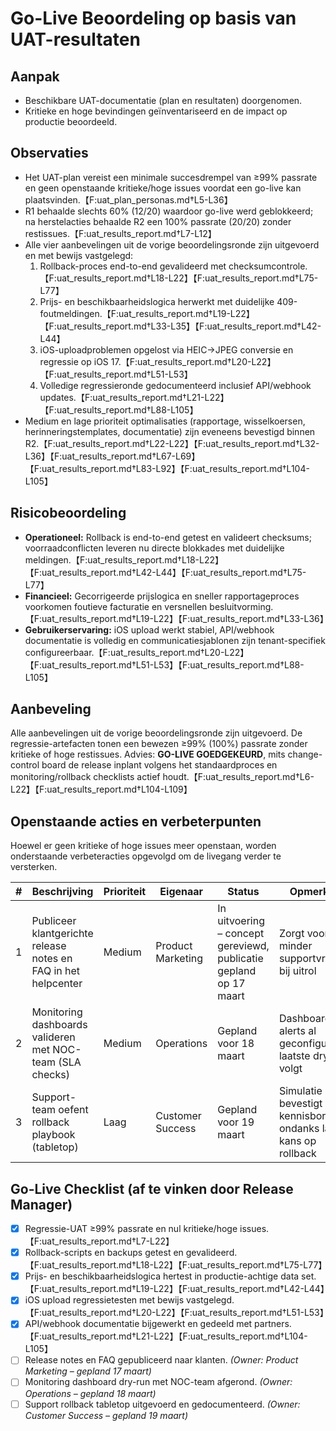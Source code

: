 # Go-Live Beoordeling op basis van UAT-resultaten

## Aanpak
- Beschikbare UAT-documentatie (plan en resultaten) doorgenomen.
- Kritieke en hoge bevindingen geïnventariseerd en de impact op productie beoordeeld.

## Observaties
- Het UAT-plan vereist een minimale succesdrempel van ≥99% passrate en geen openstaande kritieke/hoge issues voordat een go-live kan plaatsvinden.【F:uat_plan_personas.md†L5-L36】
- R1 behaalde slechts 60% (12/20) waardoor go-live werd geblokkeerd; na herstelacties behaalde R2 een 100% passrate (20/20) zonder restissues.【F:uat_results_report.md†L7-L12】
- Alle vier aanbevelingen uit de vorige beoordelingsronde zijn uitgevoerd en met bewijs vastgelegd:
  1. Rollback-proces end-to-end gevalideerd met checksumcontrole.【F:uat_results_report.md†L18-L22】【F:uat_results_report.md†L75-L77】
  2. Prijs- en beschikbaarheidslogica herwerkt met duidelijke 409-foutmeldingen.【F:uat_results_report.md†L19-L22】【F:uat_results_report.md†L33-L35】【F:uat_results_report.md†L42-L44】
  3. iOS-uploadproblemen opgelost via HEIC→JPEG conversie en regressie op iOS 17.【F:uat_results_report.md†L20-L22】【F:uat_results_report.md†L51-L53】
  4. Volledige regressieronde gedocumenteerd inclusief API/webhook updates.【F:uat_results_report.md†L21-L22】【F:uat_results_report.md†L88-L105】
- Medium en lage prioriteit optimalisaties (rapportage, wisselkoersen, herinneringstemplates, documentatie) zijn eveneens bevestigd binnen R2.【F:uat_results_report.md†L22-L22】【F:uat_results_report.md†L32-L36】【F:uat_results_report.md†L67-L69】【F:uat_results_report.md†L83-L92】【F:uat_results_report.md†L104-L105】

## Risicobeoordeling
- **Operationeel:** Rollback is end-to-end getest en valideert checksums; voorraadconflicten leveren nu directe blokkades met duidelijke meldingen.【F:uat_results_report.md†L18-L22】【F:uat_results_report.md†L42-L44】【F:uat_results_report.md†L75-L77】
- **Financieel:** Gecorrigeerde prijslogica en sneller rapportageproces voorkomen foutieve facturatie en versnellen besluitvorming.【F:uat_results_report.md†L19-L22】【F:uat_results_report.md†L33-L36】
- **Gebruikerservaring:** iOS upload werkt stabiel, API/webhook documentatie is volledig en communicatiesjablonen zijn tenant-specifiek configureerbaar.【F:uat_results_report.md†L20-L22】【F:uat_results_report.md†L51-L53】【F:uat_results_report.md†L88-L105】

## Aanbeveling
Alle aanbevelingen uit de vorige beoordelingsronde zijn uitgevoerd. De regressie-artefacten tonen een bewezen ≥99% (100%) passrate zonder kritieke of hoge restissues. Advies: **GO-LIVE GOEDGEKEURD**, mits change-control board de release inplant volgens het standaardproces en monitoring/rollback checklists actief houdt.【F:uat_results_report.md†L6-L22】【F:uat_results_report.md†L104-L109】

## Openstaande acties en verbeterpunten
Hoewel er geen kritieke of hoge issues meer openstaan, worden onderstaande verbeteracties opgevolgd om de livegang verder te versterken.

| # | Beschrijving | Prioriteit | Eigenaar | Status | Opmerking |
|---|---|---|---|---|---|
| 1 | Publiceer klantgerichte release notes en FAQ in het helpcenter | Medium | Product Marketing | In uitvoering – concept gereviewd, publicatie gepland op 17 maart | Zorgt voor minder supportvragen bij uitrol |
| 2 | Monitoring dashboards valideren met NOC-team (SLA checks) | Medium | Operations | Gepland voor 18 maart | Dashboards en alerts al geconfigureerd, laatste dry-run volgt |
| 3 | Support-team oefent rollback playbook (tabletop) | Laag | Customer Success | Gepland voor 19 maart | Simulatie bevestigt kennisborging ondanks lage kans op rollback |

## Go-Live Checklist (af te vinken door Release Manager)

- [x] Regressie-UAT ≥99% passrate en nul kritieke/hoge issues.【F:uat_results_report.md†L7-L22】
- [x] Rollback-scripts en backups getest en gevalideerd.【F:uat_results_report.md†L18-L22】【F:uat_results_report.md†L75-L77】
- [x] Prijs- en beschikbaarheidslogica hertest in productie-achtige data set.【F:uat_results_report.md†L19-L22】【F:uat_results_report.md†L42-L44】
- [x] iOS upload regressietesten met bewijs vastgelegd.【F:uat_results_report.md†L20-L22】【F:uat_results_report.md†L51-L53】
- [x] API/webhook documentatie bijgewerkt en gedeeld met partners.【F:uat_results_report.md†L21-L22】【F:uat_results_report.md†L104-L105】
- [ ] Release notes en FAQ gepubliceerd naar klanten. *(Owner: Product Marketing – gepland 17 maart)*
- [ ] Monitoring dashboard dry-run met NOC-team afgerond. *(Owner: Operations – gepland 18 maart)*
- [ ] Support rollback tabletop uitgevoerd en gedocumenteerd. *(Owner: Customer Success – gepland 19 maart)*
